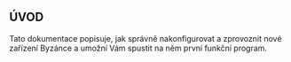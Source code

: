 ## ÚVOD 

Tato dokumentace popisuje, jak správně nakonfigurovat a zprovoznit nové zařízení Byzánce a umožní Vám spustit na něm první funkční program.




